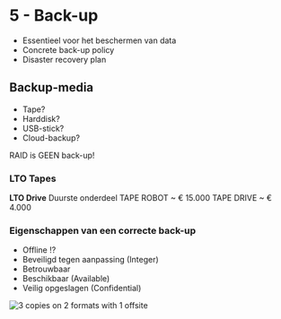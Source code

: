 # 5 - Back-up
- Essentieel voor het beschermen van data
- Concrete back-up policy
- Disaster recovery plan

## Backup-media
- Tape?
- Harddisk?
- USB-stick?
- Cloud-backup?

RAID is GEEN back-up!

### LTO Tapes
**LTO Drive**
Duurste onderdeel
TAPE ROBOT ~ € 15.000
TAPE DRIVE ~ € 4.000

### Eigenschappen van een correcte back-up
- Offline !?
- Beveiligd tegen aanpassing (Integer)
- Betrouwbaar
- Beschikbaar (Available)
- Veilig opgeslagen (Confidential)

![3 copies on 2 formats with 1 offsite](https://i.imgur.com/5KTX8wo.png)

<!--stackedit_data:
eyJoaXN0b3J5IjpbMTExNTE5MzQ0MiwtOTEwODMyMTc3LDczNT
E3Mjc4NSwtMTE0OTk2MTg0MCwtMjkxNzAwNTA4XX0=
-->